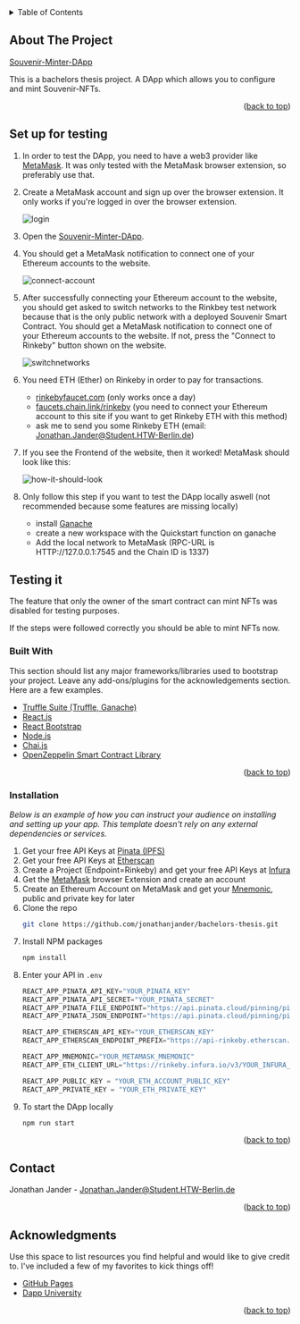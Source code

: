 <!-- README TEMPLATE FROM https://github.com/othneildrew/Best-README-Template/blob/master/BLANK_README.md -->
<div id="top"></div>
<!--
*** Thanks for checking out the Best-README-Template. If you have a suggestion
*** that would make this better, please fork the repo and create a pull request
*** or simply open an issue with the tag "enhancement".
*** Don't forget to give the project a star!
*** Thanks again! Now go create something AMAZING! :D
-->



<!-- PROJECT SHIELDS -->
<!--
*** I'm using markdown "reference style" links for readability.
*** Reference links are enclosed in brackets [ ] instead of parentheses ( ).
*** See the bottom of this document for the declaration of the reference variables
*** for contributors-url, forks-url, etc. This is an optional, concise syntax you may use.
*** https://www.markdownguide.org/basic-syntax/#reference-style-links
-->

<!-- TABLE OF CONTENTS -->
<details>
  <summary>Table of Contents</summary>
  <ol>
    <li>
      <a href="#about-the-project">About The Project</a>
      <ul>
        <li><a href="#built-with">Built With</a></li>
      </ul>
    </li>
    <li>
      <a href="#getting-started">Getting Started</a>
      <ul>
        <li><a href="#prerequisites">Prerequisites</a></li>
        <li><a href="#installation">Installation</a></li>
      </ul>
    </li>
    <li><a href="#usage">Usage</a></li>
    <li><a href="#contributing">Contributing</a></li>
    <li><a href="#license">License</a></li>
    <li><a href="#contact">Contact</a></li>
    <li><a href="#acknowledgments">Acknowledgments</a></li>
  </ol>
</details>



<!-- ABOUT THE PROJECT -->
## About The Project

[Souvenir-Minter-DApp](https://jonathanjander.github.io/nft-react-postcard-minter/)

This is a bachelors thesis project. A DApp which allows you to configure and mint Souvenir-NFTs.

<p align="right">(<a href="#top">back to top</a>)</p>

<!-- GETTING STARTED -->
## Set up for testing
1. In order to test the DApp, you need to have a web3 provider like [MetaMask](https://metamask.io/download/). It was only tested with the MetaMask browser extension, so preferably use that. 
2. Create a MetaMask account and sign up over the browser extension. It only works if you're logged in over the browser extension.

   ![login](https://user-images.githubusercontent.com/63592190/156354768-2779a23a-97bb-4966-b533-d9f4080e1799.png)

3. Open the [Souvenir-Minter-DApp](https://jonathanjander.github.io/nft-react-postcard-minter/).
4. You should get a MetaMask notification to connect one of your Ethereum accounts to the website. 
 
   ![connect-account](https://user-images.githubusercontent.com/63592190/156241574-000869ec-0de8-4636-85b1-6dc21a581ea5.png)

5. After successfully connecting your Ethereum account to the website, you should get asked to switch networks to the Rinkbey test network because that is the only public network with a deployed Souvenir Smart Contract. You should get a MetaMask notification to connect one of your Ethereum accounts to the website. If not, press the "Connect to Rinkeby" button shown on the website.

   ![switchnetworks](https://user-images.githubusercontent.com/63592190/156238326-e14dfa72-8f5a-483d-b96d-dfdd5196fbe5.png)

6. You need ETH (Ether) on Rinkeby in order to pay for transactions.
   * [rinkebyfaucet.com](https://www.rinkebyfaucet.com/) (only works once a day)
   * [faucets.chain.link/rinkeby](https://faucets.chain.link/rinkeby) (you need to connect your Ethereum account to this site if you want to get Rinkeby ETH with this method)
   * ask me to send you some Rinkeby ETH (email: Jonathan.Jander@Student.HTW-Berlin.de)
7. If you see the Frontend of the website, then it worked! MetaMask should look like this:

   ![how-it-should-look](https://user-images.githubusercontent.com/63592190/156360738-7ca66bac-e8b5-49a9-b532-33a3d0b12c61.png)

8. Only follow this step if you want to test the DApp locally aswell (not recommended because some features are missing locally)
   * install [Ganache](https://trufflesuite.com/ganache/index.html)
   * create a new workspace with the Quickstart function on ganache
   * Add the local network to MetaMask (RPC-URL is HTTP://127.0.0.1:7545 and the Chain ID is 1337)


## Testing it

The feature that only the owner of the smart contract can mint NFTs was disabled for testing purposes.

If the steps were followed correctly you should be able to mint NFTs now.

### Built With

This section should list any major frameworks/libraries used to bootstrap your project. Leave any add-ons/plugins for the acknowledgements section. Here are a few examples.

* [Truffle Suite (Truffle, Ganache)](https://trufflesuite.com/)
* [React.js](https://reactjs.org/)
* [React Bootstrap](https://react-bootstrap.github.io/)
* [Node.js](https://nodejs.org/en/)
* [Chai.js](https://www.chaijs.com/)
* [OpenZeppelin Smart Contract Library](https://github.com/OpenZeppelin/openzeppelin-contracts)

<p align="right">(<a href="#top">back to top</a>)</p>


### Installation

_Below is an example of how you can instruct your audience on installing and setting up your app. This template doesn't rely on any external dependencies or services._

1. Get your free API Keys at [Pinata (IPFS)](https://www.pinata.cloud/)
2. Get your free API Keys at [Etherscan](https://etherscan.io/apis)
3. Create a Project (Endpoint=Rinkeby) and get your free API Keys at [Infura](https://infura.io/)
4. Get the [MetaMask](https://metamask.io/) browser Extension and create an account
6. Create an Ethereum Account on MetaMask and get your [Mnemonic](https://metamask.zendesk.com/hc/en-us/articles/360015290032-How-to-reveal-your-Secret-Recovery-Phrase), public and private key for later
7. Clone the repo
   ```sh
   git clone https://github.com/jonathanjander/bachelors-thesis.git
   ```
3. Install NPM packages
   ```sh
   npm install
   ```
4. Enter your API in `.env`
   ```js
   REACT_APP_PINATA_API_KEY="YOUR_PINATA_KEY"
   REACT_APP_PINATA_API_SECRET="YOUR_PINATA_SECRET"
   REACT_APP_PINATA_FILE_ENDPOINT="https://api.pinata.cloud/pinning/pinFileToIPFS"
   REACT_APP_PINATA_JSON_ENDPOINT="https://api.pinata.cloud/pinning/pinJSONToIPFS"
   
   REACT_APP_ETHERSCAN_API_KEY="YOUR_ETHERSCAN_KEY"
   REACT_APP_ETHERSCAN_ENDPOINT_PREFIX="https://api-rinkeby.etherscan.io/api"

   REACT_APP_MNEMONIC="YOUR_METAMASK_MNEMONIC"
   REACT_APP_ETH_CLIENT_URL="https://rinkeby.infura.io/v3/YOUR_INFURA_PROJECT_ID"

   REACT_APP_PUBLIC_KEY = "YOUR_ETH_ACCOUNT_PUBLIC_KEY"
   REACT_APP_PRIVATE_KEY = "YOUR_ETH_PRIVATE_KEY"
   ```
4. To start the DApp locally
   ```sh
   npm run start 
   ```
   

<p align="right">(<a href="#top">back to top</a>)</p>

<!-- CONTACT -->
## Contact
Jonathan Jander - Jonathan.Jander@Student.HTW-Berlin.de
<p align="right">(<a href="#top">back to top</a>)</p>



<!-- ACKNOWLEDGMENTS -->
## Acknowledgments

Use this space to list resources you find helpful and would like to give credit to. I've included a few of my favorites to kick things off!

* [GitHub Pages](https://pages.github.com)
* [Dapp University](https://www.dappuniversity.com/)

<p align="right">(<a href="#top">back to top</a>)</p>



<!-- MARKDOWN LINKS & IMAGES -->
<!-- https://www.markdownguide.org/basic-syntax/#reference-style-links -->
[contributors-shield]: https://img.shields.io/github/contributors/othneildrew/Best-README-Template.svg?style=for-the-badge
[contributors-url]: https://github.com/othneildrew/Best-README-Template/graphs/contributors
[forks-shield]: https://img.shields.io/github/forks/othneildrew/Best-README-Template.svg?style=for-the-badge
[forks-url]: https://github.com/othneildrew/Best-README-Template/network/members
[stars-shield]: https://img.shields.io/github/stars/othneildrew/Best-README-Template.svg?style=for-the-badge
[stars-url]: https://github.com/othneildrew/Best-README-Template/stargazers
[issues-shield]: https://img.shields.io/github/issues/othneildrew/Best-README-Template.svg?style=for-the-badge
[issues-url]: https://github.com/othneildrew/Best-README-Template/issues
[license-shield]: https://img.shields.io/github/license/othneildrew/Best-README-Template.svg?style=for-the-badge
[license-url]: https://github.com/othneildrew/Best-README-Template/blob/master/LICENSE.txt
[linkedin-shield]: https://img.shields.io/badge/-LinkedIn-black.svg?style=for-the-badge&logo=linkedin&colorB=555
[linkedin-url]: https://linkedin.com/in/othneildrew
[product-screenshot]: images/screenshot.png

